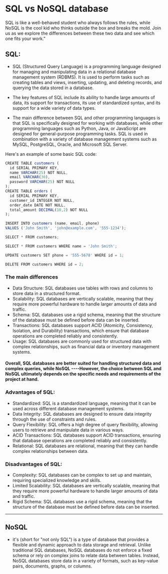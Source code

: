 # SQL vs NoSQL database 
SQL is like a well-behaved student who always follows the rules, while NoSQL is the cool kid who thinks outside the box and breaks the mold. Join us as we explore the differences between these two data and see which one fits your work."

## SQL:
- SQL (Structured Query Language) is a programming language designed for managing and manipulating data in a relational database management system (RDBMS). It is used to perform tasks such as creating tables and views, inserting, updating, and deleting records, and querying the data stored in a database.

- The key features of SQL include its ability to handle large amounts of data, its support for transactions, its use of standardized syntax, and its support for a wide variety of data types.

- The main difference between SQL and other programming languages is that SQL is specifically designed for working with databases, while other programming languages such as Python, Java, or JavaScript are designed for general-purpose programming tasks. SQL is used in combination with a variety of database management systems such as MySQL, PostgreSQL, Oracle, and Microsoft SQL Server.

Here's an example of some basic SQL code:
```js
CREATE TABLE customers (
  id SERIAL PRIMARY KEY,
  name VARCHAR(25) NOT NULL,
  email VARCHAR(30),
  password VARCHAR(25) NOT NULL
); 
CREATE TABLE orders (
  id SERIAL PRIMARY KEY,
  customer_id INTEGER NOT NULL,
  order_date DATE NOT NULL,
  total_amount DECIMAL(10,2) NOT NULL
);
```
```js
INSERT INTO customers (name, email, phone)
VALUES ('John Smith', 'john@example.com', '555-1234');
```

```js 
SELECT * FROM customers;
```

```js
SELECT * FROM customers WHERE name = 'John Smith';
```

```js
UPDATE customers SET phone = '555-5678' WHERE id = 1;
```

``` js
DELETE FROM customers WHERE id = 2;
```
### The main differences
- Data Structure:
 SQL databases use tables with rows and columns to store data in a structured format.
- Scalability:
 SQL databases are vertically scalable, meaning that they require more powerful hardware to handle larger amounts of data and traffic.
- Schema:
 SQL databases use a rigid schema, meaning that the structure of the database must be defined before data can be inserted.
- Transactions:
 SQL databases support ACID (Atomicity, Consistency, Isolation, and Durability) transactions, which ensure that database operations are completed reliably and consistently.
- Usage:
  SQL databases are commonly used for structured data with complex relationships, such as financial data or inventory management systems.
#### Overall, SQL databases are better suited for handling structured data and complex queries, while NoSQL ----However, the choice between SQL and NoSQL ultimately depends on the specific needs and requirements of the project at hand.

### Advantages of SQL:

- Standardized: SQL is a standardized language, meaning that it can be used across different database management systems.
- Data Integrity: SQL databases are designed to ensure data integrity through the use of constraints and rules.
- Query Flexibility: SQL offers a high degree of query flexibility, allowing users to retrieve and manipulate data in various ways.
- ACID Transactions: SQL databases support ACID transactions, ensuring that database operations are completed reliably and consistently.
- Relational: SQL databases are relational, meaning that they can handle complex relationships between data.

### Disadvantages of SQL:

- Complexity: SQL databases can be complex to set up and maintain, requiring specialized knowledge and skills.
- Limited Scalability: SQL databases are vertically scalable, meaning that they require more powerful hardware to handle larger amounts of data and traffic.
- Rigid Schema: SQL databases use a rigid schema, meaning that the structure of the database must be defined before data can be inserted.
---
## NoSQL
- it's (short for "not only SQL") is a type of database that provides a flexible and dynamic approach to data storage and retrieval. Unlike traditional SQL databases, NoSQL databases do not enforce a fixed schema or rely on complex joins to relate data between tables. Instead, NoSQL databases store data in a variety of formats, such as key-value pairs, documents, graphs, or columns.
